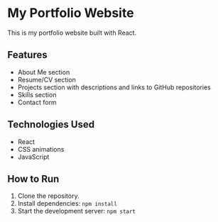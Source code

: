 # My Portfolio Website

This is my portfolio website built with React.

## Features
- About Me section
- Resume/CV section
- Projects section with descriptions and links to GitHub repositories
- Skills section
- Contact form

## Technologies Used
- React
- CSS animations
- JavaScript

## How to Run
1. Clone the repository.
2. Install dependencies: `npm install`
3. Start the development server: `npm start`

